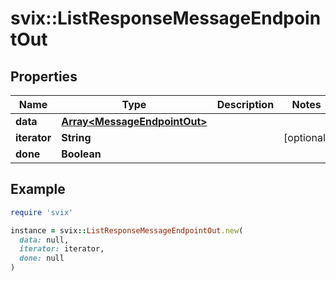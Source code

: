 # svix::ListResponseMessageEndpointOut

## Properties

| Name | Type | Description | Notes |
| ---- | ---- | ----------- | ----- |
| **data** | [**Array&lt;MessageEndpointOut&gt;**](MessageEndpointOut.md) |  |  |
| **iterator** | **String** |  | [optional] |
| **done** | **Boolean** |  |  |

## Example

```ruby
require 'svix'

instance = svix::ListResponseMessageEndpointOut.new(
  data: null,
  iterator: iterator,
  done: null
)
```

